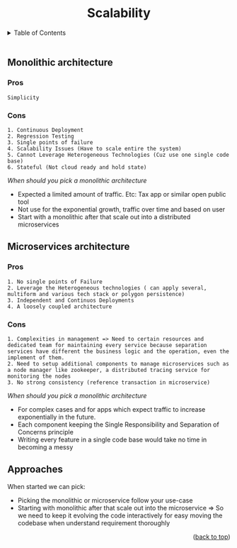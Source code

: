 <h1 align="center">Scalability</h1>

<!-- TABLE OF CONTENTS -->
<details>
  <summary>Table of Contents</summary>
  <ol>
    <li>
      <a href="#monolithic-architecture">Monolithic architecture</a>
    </li>
    <li>
      <a href="#microservices-architecture">Microservices architecture</a>
    </li>
        <li>
      <a href="#approaches">Approaches</a>
    </li>
  </ol>
</details>
<br>


## Monolithic architecture

### Pros
    Simplicity
### Cons
    1. Continuous Deployment
    2. Regression Testing
    3. Single points of failure
    4. Scalability Issues (Have to scale entire the system)
    5. Cannot Leverage Heterogeneous Technologies (Cuz use one single code base)
    6. Stateful (Not cloud ready and hold state) 

*When should you pick a monolithic architecture*
- Expected a limited amount of traffic. Etc: Tax app or similar open public tool
- Not use for the exponential growth, traffic over time and based on user 
- Start with a monolithic after that scale out into a distributed microservices


## Microservices architecture
### Pros
    1. No single points of Failure
    2. Leverage the Heterogeneous technologies ( can apply several, multiform and various tech stack or polygon persistence)
    3. Independent and Continuos Deployments
    4. A loosely coupled architecture
### Cons
    1. Complexities in management => Need to certain resources and dedicated team for maintaining every service because separation services have different the business logic and the operation, even the implement of them.
    2. Need to setup additional components to manage microservices such as a node manager like zookeeper, a distributed tracing service for monitoring the nodes
    3. No strong consistency (reference transaction in microservice)

*When should you pick a monolithic architecture*
- For complex cases and for apps which expect traffic to increase exponentially in the future.
- Each component keeping the Single Responsibility and Separation of Concerns principle 
- Writing every feature in a single code base would take no time in becoming a messy
  
## Approaches
When started we can pick: 
  * Picking the monolithic or microservice follow your use-case
  * Starting with monolithic after that scale out into the microservice => So we need to keep it evolving the code interactively for easy moving the codebase when understand requirement thoroughly

<p align="right">(<a href="#readme-top">back to top</a>)</p>
